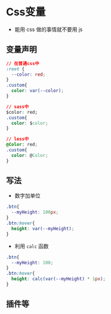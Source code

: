 # Css变量

- 能用 css 做的事情就不要用 js

## 变量声明

```css
// 在普通css中
:root {
  --color: red;
}
.custom{
  color: var(--color);
}

// sass中
$color: red;
.custom{
  color: $color;
}

// less中
@Color: red;
.custom{
  color: @Color;
}

```

## 写法

- 数字加单位

```css
.btn{
  --myHeight: 100px;
}
.btn:hover{
  height: var(--myHeight);
}
```

- 利用 `calc` 函数

```css
.btn{
  --myHeight: 100;
}
.btn:hover{
  height: calc(var(--myHeight) * 1px);
}
```

## 插件等
